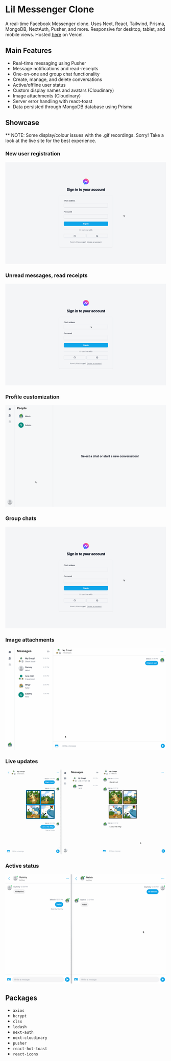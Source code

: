 # Lil Messenger Clone

A real-time Facebook Messenger clone. Uses Next, React, Tailwind, Prisma, MongoDB, NextAuth, Pusher, and more. Responsive for desktop, tablet, and mobile views. Hosted [here](https://lil-messenger-clone.vercel.app/) on Vercel.

## Main Features
- Real-time messaging using Pusher
- Message notifications and read-receipts
- One-on-one and group chat functionality
- Create, manage, and delete conversations
- Active/offline user status
- Custom display names and avatars (Cloudinary)
- Image attachments (Cloudinary)
- Server error handling with react-toast
- Data persisted through MongoDB database using Prisma

## Showcase
** NOTE: Some display/colour issues with the .gif recordings. Sorry! Take a look at the live site for the best experience.
### New user registration
!["New User"](/docs/lmc_new.gif)

### Unread messages, read receipts
!["Unread messages, read receipts"](/docs/lmc_receipts.gif)

### Profile customization
!["Change display picture"](/docs/lmc_custom.gif)

### Group chats
!["Group chat creation"](/docs/lmc_new.gif)

### Image attachments
!["Image attachments"](docs/lmc_image.gif)

### Live updates
!["Live updates"](/docs/lmc_live.gif)

### Active status
!["Active status change"](docs/lmc_status.gif)

## Packages
- `axios`
- `bcrypt`
- `clsx`
- `lodash`
- `next-auth`
- `next-cloudinary`
- `pusher`
- `react-hot-toast`
- `react-icons`

